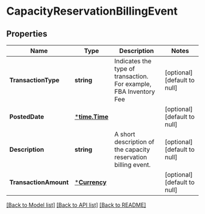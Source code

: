 # CapacityReservationBillingEvent

## Properties
Name | Type | Description | Notes
------------ | ------------- | ------------- | -------------
**TransactionType** | **string** | Indicates the type of transaction. For example, FBA Inventory Fee | [optional] [default to null]
**PostedDate** | [***time.Time**](time.Time.md) |  | [optional] [default to null]
**Description** | **string** | A short description of the capacity reservation billing event. | [optional] [default to null]
**TransactionAmount** | [***Currency**](Currency.md) |  | [optional] [default to null]

[[Back to Model list]](../README.md#documentation-for-models) [[Back to API list]](../README.md#documentation-for-api-endpoints) [[Back to README]](../README.md)

